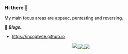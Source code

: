 ### Hi there 👋

My main focus areas are appsec, pentesting and reversing. 

:notebook: ***Blogs:***
- https://incogbyte.github.io

<!--<p align="center"><img width="50%" src="https://media.giphy.com/media/8qXJTU5oEhQZO/giphy.gif?cid=790b7611234c47f637c55d477f74ff3ce765ab25940861ab&rid=giphy.gif&ct=g" /></p>-->


<p align="center">
  <a href="https://twitter.com/incogbyte">
    <img src="https://img.shields.io/twitter/follow/incogbyte?style=for-the-badge&label=%40incogbyte&logo=twitter&logoColor=00AEFF&labelColor=black&color=7fff00">
  </a>
  
<a href="https://github.com/incogbyte">
  <img align="center" src="https://github-readme-stats.vercel.app/api?username=incogbyte&count_private=true&show_icons=true&theme=chartreuse-dark" />
</a>
<a href="https://github.com/incogbyte">
  <img align="center" src="https://github-readme-stats.vercel.app/api/top-langs/?username=incogbyte&layout=compact&theme=chartreuse-dark&langs_count=8" />
</a>

